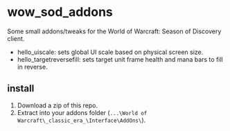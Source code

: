 # wow_sod_addons

Some small addons/tweaks for the World of Warcraft: Season of Discovery client.

* hello_uiscale: sets global UI scale based on physical screen size.
* hello_targetreversefill: sets target unit frame health and mana bars to fill in reverse.

## install

1. Download a zip of this repo.
2. Extract into your addons folder (`...\World of Warcraft\_classic_era_\Interface\AddOns\`).
